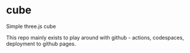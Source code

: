 # cube
Simple three.js cube

This repo mainly exists to play around with github - actions, codespaces, deployment to github pages.
